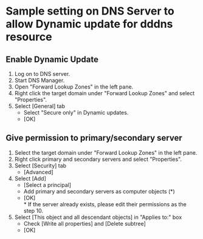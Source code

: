 # Sample setting on DNS Server to allow Dynamic update for dddns resource

## Enable Dynamic Update
1. Log on to DNS server.
1. Start DNS Manager.
1. Open "Forward Lookup Zones" in the left pane.
1. Right click the target domain under "Forward Lookup Zones" and select "Properties".
1. Select [General] tab  
	- Select "Secure only" in Dynamic updates.
	- [OK]

## Give permission to primary/secondary server
1. Select the target domain under "Forward Lookup Zones" in the left pane.
1. Right click primary and secondary servers and select "Properties".
1. Select [Security] tab  
	- [Advanced]
1. Select [Add]  
	- [Select a principal]
	- Add primary and secondary servers as computer objects (*)
	- [OK]  
		\* If the server already exists, please edit their permissions as the step 10. 
1. Select [This object and all descendant objects] in "Applies to:" box  
	- Check [Write all properties] and [Delete subtree]
	- [OK]
